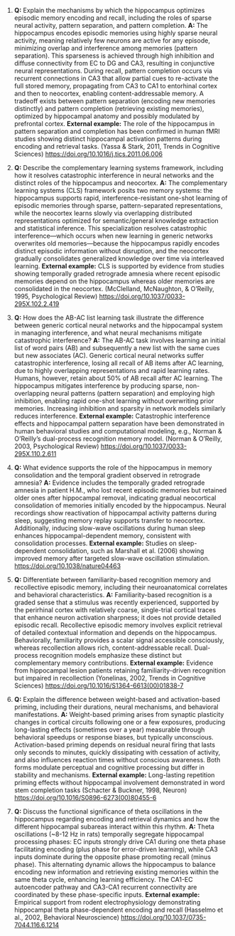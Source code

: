 1. **Q:** Explain the mechanisms by which the hippocampus optimizes episodic memory encoding and recall, including the roles of sparse neural activity, pattern separation, and pattern completion.
   **A:** The hippocampus encodes episodic memories using highly sparse neural activity, meaning relatively few neurons are active for any episode, minimizing overlap and interference among memories (pattern separation). This sparseness is achieved through high inhibition and diffuse connectivity from EC to DG and CA3, resulting in conjunctive neural representations. During recall, pattern completion occurs via recurrent connections in CA3 that allow partial cues to re-activate the full stored memory, propagating from CA3 to CA1 to entorhinal cortex and then to neocortex, enabling content-addressable memory. A tradeoff exists between pattern separation (encoding new memories distinctly) and pattern completion (retrieving existing memories), optimized by hippocampal anatomy and possibly modulated by prefrontal cortex.
   **External example:** The role of the hippocampus in pattern separation and completion has been confirmed in human fMRI studies showing distinct hippocampal activation patterns during encoding and retrieval tasks. (Yassa & Stark, 2011, Trends in Cognitive Sciences) https://doi.org/10.1016/j.tics.2011.06.006

2. **Q:** Describe the complementary learning systems framework, including how it resolves catastrophic interference in neural networks and the distinct roles of the hippocampus and neocortex.
   **A:** The complementary learning systems (CLS) framework posits two memory systems: the hippocampus supports rapid, interference-resistant one-shot learning of episodic memories through sparse, pattern-separated representations, while the neocortex learns slowly via overlapping distributed representations optimized for semantic/general knowledge extraction and statistical inference. This specialization resolves catastrophic interference—which occurs when new learning in generic networks overwrites old memories—because the hippocampus rapidly encodes distinct episodic information without disruption, and the neocortex gradually consolidates generalized knowledge over time via interleaved learning.
   **External example:** CLS is supported by evidence from studies showing temporally graded retrograde amnesia where recent episodic memories depend on the hippocampus whereas older memories are consolidated in the neocortex. (McClelland, McNaughton, & O’Reilly, 1995, Psychological Review) https://doi.org/10.1037/0033-295X.102.2.419

3. **Q:** How does the AB-AC list learning task illustrate the difference between generic cortical neural networks and the hippocampal system in managing interference, and what neural mechanisms mitigate catastrophic interference?
   **A:** The AB-AC task involves learning an initial list of word pairs (AB) and subsequently a new list with the same cues but new associates (AC). Generic cortical neural networks suffer catastrophic interference, losing all recall of AB items after AC learning, due to highly overlapping representations and rapid learning rates. Humans, however, retain about 50% of AB recall after AC learning. The hippocampus mitigates interference by producing sparse, non-overlapping neural patterns (pattern separation) and employing high inhibition, enabling rapid one-shot learning without overwriting prior memories. Increasing inhibition and sparsity in network models similarly reduces interference.
   **External example:** Catastrophic interference effects and hippocampal pattern separation have been demonstrated in human behavioral studies and computational modeling, e.g., Norman & O’Reilly’s dual-process recognition memory model. (Norman & O’Reilly, 2003, Psychological Review) https://doi.org/10.1037/0033-295X.110.2.611

4. **Q:** What evidence supports the role of the hippocampus in memory consolidation and the temporal gradient observed in retrograde amnesia?
   **A:** Evidence includes the temporally graded retrograde amnesia in patient H.M., who lost recent episodic memories but retained older ones after hippocampal removal, indicating gradual neocortical consolidation of memories initially encoded by the hippocampus. Neural recordings show reactivation of hippocampal activity patterns during sleep, suggesting memory replay supports transfer to neocortex. Additionally, inducing slow-wave oscillations during human sleep enhances hippocampal-dependent memory, consistent with consolidation processes.
   **External example:** Studies on sleep-dependent consolidation, such as Marshall et al. (2006) showing improved memory after targeted slow-wave oscillation stimulation. https://doi.org/10.1038/nature04463

5. **Q:** Differentiate between familiarity-based recognition memory and recollective episodic memory, including their neuroanatomical correlates and behavioral characteristics.
   **A:** Familiarity-based recognition is a graded sense that a stimulus was recently experienced, supported by the perirhinal cortex with relatively coarse, single-trial cortical traces that enhance neuron activation sharpness; it does not provide detailed episodic recall. Recollective episodic memory involves explicit retrieval of detailed contextual information and depends on the hippocampus. Behaviorally, familiarity provides a scalar signal accessible consciously, whereas recollection allows rich, content-addressable recall. Dual-process recognition models emphasize these distinct but complementary memory contributions.
   **External example:** Evidence from hippocampal lesion patients retaining familiarity-driven recognition but impaired in recollection (Yonelinas, 2002, Trends in Cognitive Sciences) https://doi.org/10.1016/S1364-6613(00)01838-7

6. **Q:** Explain the difference between weight-based and activation-based priming, including their durations, neural mechanisms, and behavioral manifestations.
   **A:** Weight-based priming arises from synaptic plasticity changes in cortical circuits following one or a few exposures, producing long-lasting effects (sometimes over a year) measurable through behavioral speedups or response biases, but typically unconscious. Activation-based priming depends on residual neural firing that lasts only seconds to minutes, quickly dissipating with cessation of activity, and also influences reaction times without conscious awareness. Both forms modulate perceptual and cognitive processing but differ in stability and mechanisms.
   **External example:** Long-lasting repetition priming effects without hippocampal involvement demonstrated in word stem completion tasks (Schacter & Buckner, 1998, Neuron) https://doi.org/10.1016/S0896-6273(00)80455-6

7. **Q:** Discuss the functional significance of theta oscillations in the hippocampus regarding encoding and retrieval dynamics and how the different hippocampal subareas interact within this rhythm.
   **A:** Theta oscillations (~8-12 Hz in rats) temporally segregate hippocampal processing phases: EC inputs strongly drive CA1 during one theta phase facilitating encoding (plus phase for error-driven learning), while CA3 inputs dominate during the opposite phase promoting recall (minus phase). This alternating dynamic allows the hippocampus to balance encoding new information and retrieving existing memories within the same theta cycle, enhancing learning efficiency. The CA1-EC autoencoder pathway and CA3-CA1 recurrent connectivity are coordinated by these phase-specific inputs.
   **External example:** Empirical support from rodent electrophysiology demonstrating hippocampal theta phase-dependent encoding and recall (Hasselmo et al., 2002, Behavioral Neuroscience) https://doi.org/10.1037/0735-7044.116.6.1214
